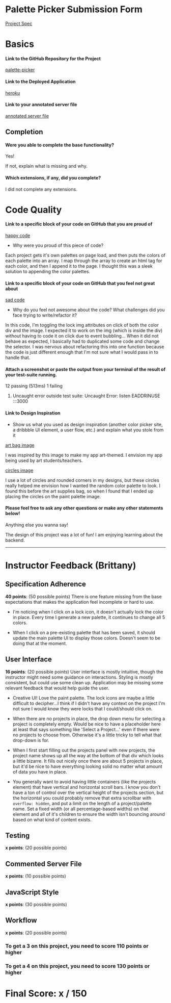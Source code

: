 # Palette Picker Submission Form

[Project Spec](http://frontend.turing.io/projects/palette-picker.html)

# Basics

#### Link to the GitHub Repository for the Project
[palette-picker](https://github.com/lolakoala/palette-picker)

#### Link to the Deployed Application
[heroku](https://lolas-palette-picker.herokuapp.com/)

#### Link to your annotated server file
[annotated server file](https://github.com/lolakoala/palette-picker/tree/comments)

## Completion

#### Were you able to complete the base functionality?

Yes! 

If not, explain what is missing and why.

#### Which extensions, if any, did you complete?

I did not complete any extensions.

# Code Quality

#### Link to a specific block of your code on GitHub that you are proud of
[happy code](https://github.com/lolakoala/palette-picker/blob/master/public/scripts/scripts.js#L21-L42)

* Why were you proud of this piece of code?

Each project gets it's own palettes on page load, and then puts the colors of each palette into an array. I map through the array to create an html tag for each color, and then I append it to the page. I thought this was a sleek solution to appending the color palettes.

#### Link to a specific block of your code on GitHub that you feel not great about
[sad code](https://github.com/lolakoala/palette-picker/blob/master/public/scripts/scripts.js#L66-L94)

* Why do you feel not awesome about the code? What challenges did you face trying to write/refactor it?

In this code, I'm toggling the lock img attributes on click of both the color div and the image. I expected it to work on the img (which is inside the div) without having to code it on click due to event bubbling... When it did not behave as expected, I basically had to duplicated some code and change the selector. I was nervous about refactoring this into one function because the code is just different enough that I'm not sure what I would pass in to handle that.

#### Attach a screenshot or paste the output from your terminal of the result of your test-suite running.

12 passing (513ms)
  1 failing

  1) Uncaught error outside test suite:
     Uncaught Error: listen EADDRINUSE :::3000


#### Link to Design Inspiration

* Show us what you used as design inspiration (another color picker site, a dribbble UI element, a user flow, etc.) and explain what you stole from it

[art bag image](https://dribbble.com/shots/313499-Artist-Bag-Icon)

I was inspired by this image to make my app art-themed. I envision my app being used by art students/teachers.

[circles image](https://dribbble.com/shots/1710723-Brawker-The-new-color-palette)

I use a lot of circles and rounded corners in my designs, but these circles really helped me envision how I wanted the random color palette to look. I found this before the art supplies bag, so when I found that I ended up placing the circles on the paint palette image.

#### Please feel free to ask any other questions or make any other statements below!

Anything else you wanna say!

The design of this project was a lot of fun! I am enjoying learning about the backend. 

-----


# Instructor Feedback (Brittany)

## Specification Adherence

**40 points**: (50 possible points) There is one feature missing from the base expectations that makes the application feel incomplete or hard to use.

* I'm noticing when I click on a lock icon, it doesn't actually lock the color in place. Every time I generate a new palette, it continues to change all 5 colors.

* When I click on a pre-existing palette that has been saved, it should update the main palette UI to display those colors. Doesn't seem to be doing that at the moment.

## User Interface

**16 points**: (20 possible points) User interface is mostly intuitive, though the instructor might need some guidance on interactions. Styling is mostly consistent, but could use some clean up. Application may be missing some relevant feedback that would help guide the user.

* Creative UI! Love the paint palette. The lock icons are maybe a little difficult to decipher...I think if I didn't have any context on the project I'm not sure I would know they were locks that I could/should click on.

* When there are no projects in place, the drop down menu for selecting a project is completely empty. Would be nice to have a placeholder here at least that says something like 'Select a Project...' even if there were no projects to choose from. Otherwise it's a little tricky to tell what that drop-down is for.

* When I first start filling out the projects panel with new projects, the project name shows up all the way at the bottom of that div which looks a little bizarre. It fills out nicely once there are about 5 projects in place, but it'd be nice to have everything looking solid no matter what amount of data you have in place. 

* You generally want to avoid having little containers (like the projects element) that have vertical and horizontal scroll bars. I know you don't have a ton of control over the vertical height of the projects section, but the horizontal you could probably remove that extra scrollbar with `overflow: hidden`, and put a limit on the length of a project/palette name. Set a fixed width (or all percentage-based widths) on that element and all of it's children to ensure the width isn't bouncing around based on what kind of content exists.

## Testing

**x points**: (20 possible points)

## Commented Server File

**x points**: (10 possible points)

## JavaScript Style

**x points**: (30 possible points)

## Workflow

**x points**: (20 possible points)


### To get a 3 on this project, you need to score 110 points or higher
### To get a 4 on this project, you need to score 130 points or higher

# Final Score: x / 150
